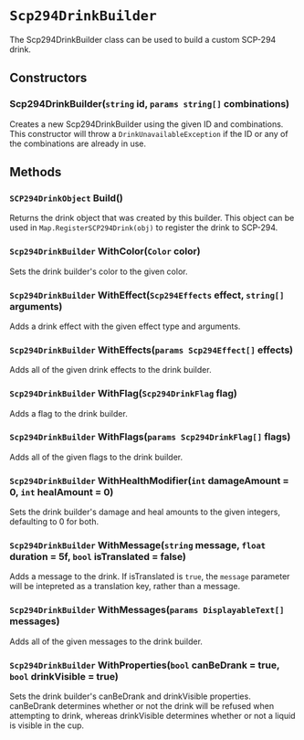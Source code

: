# `Scp294DrinkBuilder`
The Scp294DrinkBuilder class can be used to build a custom SCP-294 drink.

## Constructors
### Scp294DrinkBuilder(`string` id, `params string[]` combinations)
Creates a new Scp294DrinkBuilder using the given ID and combinations. This constructor will throw a `DrinkUnavailableException` if the ID or any of the combinations are already in use.

## Methods

### `SCP294DrinkObject` Build()
Returns the drink object that was created by this builder. This object can be used in `Map.RegisterSCP294Drink(obj)` to register the drink to SCP-294.

### `Scp294DrinkBuilder` WithColor(`Color` color)
Sets the drink builder's color to the given color.

### `Scp294DrinkBuilder` WithEffect(`Scp294Effects` effect, `string[]` arguments)
Adds a drink effect with the given effect type and arguments.

### `Scp294DrinkBuilder` WithEffects(`params Scp294Effect[]` effects)
Adds all of the given drink effects to the drink builder.

### `Scp294DrinkBuilder` WithFlag(`Scp294DrinkFlag` flag)
Adds a flag to the drink builder.

### `Scp294DrinkBuilder` WithFlags(`params Scp294DrinkFlag[]` flags)
Adds all of the given flags to the drink builder.

### `Scp294DrinkBuilder` WithHealthModifier(`int` damageAmount = 0, `int` healAmount = 0)
Sets the drink builder's damage and heal amounts to the given integers, defaulting to 0 for both.

### `Scp294DrinkBuilder` WithMessage(`string` message, `float` duration = 5f, `bool` isTranslated = false)
Adds a message to the drink. If isTranslated is `true`, the `message` parameter will be intepreted as a translation key, rather than a message.


### `Scp294DrinkBuilder` WithMessages(`params DisplayableText[]` messages)
Adds all of the given messages to the drink builder.

### `Scp294DrinkBuilder` WithProperties(`bool` canBeDrank = true, `bool` drinkVisible = true)
Sets the drink builder's canBeDrank and drinkVisible properties. canBeDrank determines whether or not the drink will be refused when attempting to drink, whereas drinkVisible determines whether or not a liquid is visible in the cup.
